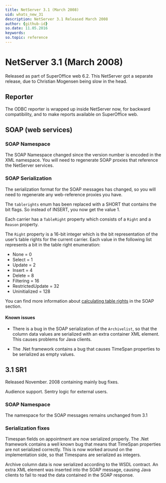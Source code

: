 ```yaml
---
title: NetServer 3.1 (March 2008)
uid: whats_new_31
description: NetServer 3.1 Released March 2008
author: {github-id}
so.date: 11.05.2016
keywords:
so.topic: reference
---
```


# NetServer 3.1 (March 2008)

Released as part of SuperOffice web 6.2. This NetServer got a separate release, due to Christian Mogensen being slow in the head.

## Reporter

The ODBC reporter is wrapped up inside NetServer now, for backward compatibility, and to make reports available on SuperOffice web.

## SOAP (web services)

### SOAP Namespace

The SOAP Namespace changed since the version number is encoded in the XML namespace. You will need to regenerate SOAP proxies that reference the NetServer services.

### SOAP Serialization

The serialization format for the SOAP messages has changed, so you will need to regenerate any web-reference proxies you have.

The `tablerights` enum has been replaced with a SHORT that contains the bit flags. So instead of INSERT, you now get the value 1.

Each carrier has a `TableRight` property which consists of a `Right` and a `Reason` property.

The `Right` property is a 16-bit integer which is the bit representation of the user’s table rights for the current carrier.  Each value in the following list represents a bit in the table right enumeration:

* None = 0
* Select = 1
* Update = 2
* Insert = 4
* Delete = 8
* Filtering = 16
* RestrictedUpdate = 32
* Uninitialized = 128

You can find more information about [calculating table rights][1] in the SOAP section.

#### Known issues

* There is a bug in the SOAP serialization of the `Archivelist`, so that the column data values are serialized with an extra container XML element. This causes problems for Java clients.

* The .Net framework contains a bug that causes TimeSpan properties to be serialized as empty values.

## 3.1 SR1

Released November. 2008 containing mainly bug fixes.

Audience support. Sentry logic for external users.

### SOAP Namespace

The namespace for the SOAP messages remains unchanged from 3.1

### Serialization fixes

Timespan fields on appointment are now serialized properly. The .Net framework contains a well known bug that means that TimeSpan properties are not serialized correctly. This is now worked around on the implementation side, so that Timespans are serialized as integers.

Archive column data is now serialized according to the WSDL contract. An extra XML element was inserted into the SOAP message, causing Java clients to fail to read the data contained in the SOAP response.

<!-- Referenced links -->
[1]: ../web-services/soap-table-rights.md
